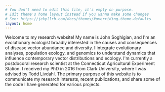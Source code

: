 ```yaml
---
# You don't need to edit this file, it's empty on purpose.
# Edit theme's home layout instead if you wanna make some changes
# See: https://jekyllrb.com/docs/themes/#overriding-theme-defaults
layout: home
---
```


Welcome to my research website!  My name is John Soghigian, and I'm an evolutionary ecologist broadly interested in the causes and consequences of disease vector abundance and diversity.  I integrate evolutionary analyses, population ecology, and genomics to understand dynamics that influence contemporary vector distributions and ecology.  I'm currently a postdocoral research scientist at the Connecticut Agricultural Experiment Station.  I received my PhD in 2016 from Clark University, where I was advised by Todd Livdahl. The primary purpose of this website is to communicate my research interests, recent publications, and share some of the code I have generated for various projects. 
